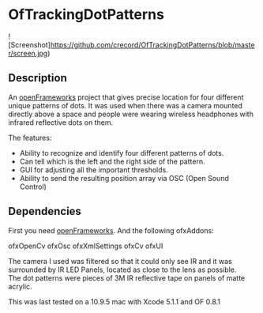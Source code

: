 OfTrackingDotPatterns
==========

![Screenshot]https://github.com/crecord/OfTrackingDotPatterns/blob/master/screen.jpg)

 

Description
-----------

An [openFrameworks](http://www.openframeworks.cc/) project that gives precise location for four different unique patterns of dots. It was used when there was a camera mounted directly above a space and people were wearing wireless headphones with infrared reflective dots on them.

The features:
 - Ability to recognize and identify four different patterns of dots. 
 - Can tell which is the left and the right side of the pattern.  
 - GUI for adjusting all the important thresholds.
 - Ability to send the resulting position array via OSC (Open Sound Control)


Dependencies 
------------

First you need [openFrameworks](http://www.openframeworks.cc/). 
And the following ofxAddons: 

ofxOpenCv
ofxOsc
ofxXmlSettings
ofxCv
ofxUI

The camera I used was filtered so that it could only see IR and it was surrounded by IR LED Panels, located as close to the lens as possible.  
The dot patterns were pieces of 3M IR reflective tape on panels of matte acrylic.

This was last tested on a 10.9.5 mac with Xcode 5.1.1 and OF 0.8.1